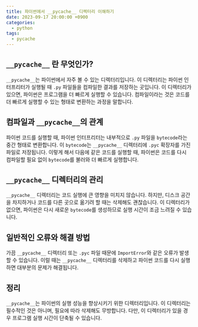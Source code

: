 ```yaml
---
title: 파이썬에서 __pycache__ 디렉터리 이해하기
date: 2023-09-17 20:00:00 +0900
categories:
  - python
tags:
  - pycache
---
```


## `__pycache__` 란 무엇인가?

`__pycache__`는 파이썬에서 자주 볼 수 있는 디렉터리입니다. 이 디렉터리는 파이썬 인터프리터가 실행될 때 `.py` 파일들을 컴파일한 결과를 저장하는 곳입니다. 이 디렉터리가 있으면, 파이썬은 프로그램을 더 빠르게 실행할 수 있습니다. 컴파일이라는 것은 코드를 더 빠르게 실행할 수 있는 형태로 변환하는 과정을 말합니다.

## 컴파일과 `__pycache__`의 관계

파이썬 코드를 실행할 때, 파이썬 인터프리터는 내부적으로 `.py` 파일을 `bytecode`라는 중간 형태로 변환합니다. 이 `bytecode`는 `__pycache__` 디렉터리에 `.pyc` 확장자를 가진 파일로 저장됩니다. 이렇게 해서 다음에 같은 코드를 실행할 때, 파이썬은 코드를 다시 컴파일할 필요 없이 `bytecode`를 불러와 더 빠르게 실행합니다.

## `__pycache__` 디렉터리의 관리

`__pycache__` 디렉터리는 코드 실행에 큰 영향을 미치지 않습니다. 하지만, 디스크 공간을 차지하거나 코드를 다른 곳으로 옮기려 할 때는 삭제해도 괜찮습니다. 이 디렉터리가 없으면, 파이썬은 다시 새로운 `bytecode`를 생성하므로 실행 시간이 조금 느려질 수 있습니다.

## 일반적인 오류와 해결 방법

가끔 `__pycache__` 디렉터리 또는 `.pyc` 파일 때문에 `ImportError`와 같은 오류가 발생할 수 있습니다. 이럴 때는 `__pycache__` 디렉터리를 삭제하고 파이썬 코드를 다시 실행하면 대부분의 문제가 해결됩니다.

## 정리

`__pycache__`는 파이썬의 실행 성능을 향상시키기 위한 디렉터리입니다. 이 디렉터리는 필수적인 것은 아니며, 필요에 따라 삭제해도 무방합니다. 다만, 이 디렉터리가 있을 경우 프로그램 실행 시간이 단축될 수 있습니다.